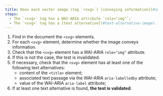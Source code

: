```yaml
---
title: Does each vector image (tag `<svg>`) [conveying information](#image-conveying-information) meet these conditions?
steps:
  - The `<svg>` tag has a WAI-ARIA attribute `role="img"`;
  - The `<svg>` tag has a [text alternative](#text-alternative-image).
---
```


1. Find in the document the `<svg>` elements.
2. For each `<svg>` element, determine whether the image conveys information.
3. Check that the `<svg>` element has a WAI-ARIA `role="img"` attribute.
4. If this is not the case, the test is invalidated.
5. If necessary, check that the `<svg>` element has at least one of the following text alternatives:
   - content of the `<title>` element;
   - associated text passage via the WAI-ARIA `aria-labelledby` attribute;
   - value of the WAI-ARIA `aria-label` attribute;
6. If at least one text alternative is found, **the test is validated**.
